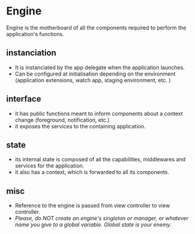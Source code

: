 #  Engine
Engine is the motherboard of all the components required to perform the application's functions.

## instanciation
* It is instanciated by the app delegate when the application launches.
* Can be configured at initialisation depending on the environment (application extensions, watch app, staging environment, etc. )

## interface
* it has public functions meant to inform components about a context change (foreground, notification, etc.)
* it exposes the services to the containing application.


## state
* its internal state is composed of all the capabilities, middlewares and services for the application.
* it also has a context, which is forwarded to all its components.

## misc
* Reference to the engine is passed from view controller to view controller.
* *Please, do NOT create an engine's singleton or manager, or whatever name you give to a global variable. Global state is your enemy.*
